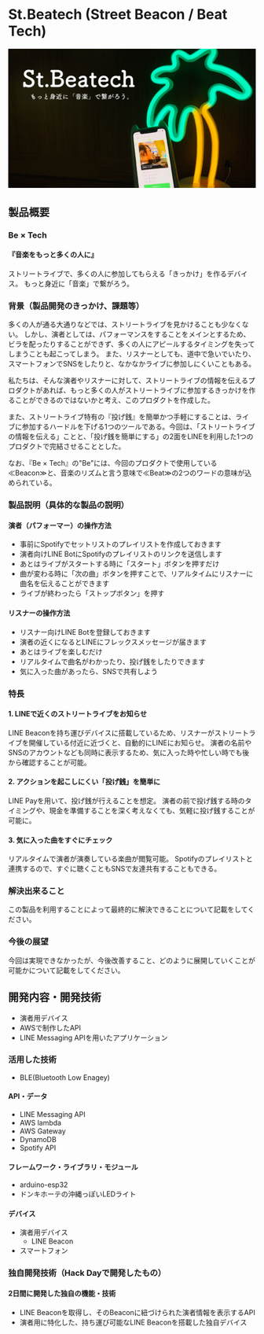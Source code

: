 # St.Beatech (Street Beacon / Beat Tech)
[![St.Beatech](image.png)](https://www.youtube.com/watch?v=G5rULR53uMk)

## 製品概要
### Be × Tech
#### 『音楽をもっと多くの人に』

ストリートライブで、多くの人に参加してもらえる「きっかけ」を作るデバイス。
もっと身近に「音楽」で繋がろう。

### 背景（製品開発のきっかけ、課題等）
多くの人が通る大通りなどでは、ストリートライブを見かけることも少なくない。
しかし、演者としては、パフォーマンスをすることをメインとするため、ビラを配ったりすることができず、多くの人にアピールするタイミングを失ってしまうことも起こってしまう。
また、リスナーとしても、道中で急いでいたり、スマートフォンでSNSをしたりと、なかなかライブに参加しにくいこともある。

私たちは、そんな演者やリスナーに対して、ストリートライブの情報を伝えるプロダクトがあれば、もっと多くの人がストリートライブに参加するきっかけを作ることができるのではないかと考え、このプロダクトを作成した。

また、ストリートライブ特有の『投げ銭』を簡単かつ手軽にすることは、ライブに参加するハードルを下げる1つのツールである。今回は、「ストリートライブの情報を伝える」ことと、「投げ銭を簡単にする」の2面をLINEを利用した1つのプロダクトで完結させることとした。

なお、『Be × Tech』の"Be"には、今回のプロダクトで使用している≪Beacon≫と、音楽のリズムと言う意味で≪Beat≫の2つのワードの意味が込められている。


### 製品説明（具体的な製品の説明）
#### 演者（パフォーマー）の操作方法
- 事前にSpotifyでセットリストのプレイリストを作成しておきます
- 演者向けLINE BotにSpotifyのプレイリストのリンクを送信します
- あとはライブがスタートする時に「スタート」ボタンを押すだけ
- 曲が変わる時に「次の曲」ボタンを押すことで、リアルタイムにリスナーに曲名を伝えることができます
- ライブが終わったら「ストップボタン」を押す

#### リスナーの操作方法
- リスナー向けLINE Botを登録しておきます
- 演者の近くになるとLINEにフレックスメッセージが届きます
- あとはライブを楽しむだけ
- リアルタイムで曲名がわかったり、投げ銭をしたりできます
- 気に入った曲があったら、SNSで共有しよう

### 特長

#### 1. LINEで近くのストリートライブをお知らせ
LINE Beaconを持ち運びデバイスに搭載しているため、リスナーがストリートライブを開催している付近に近づくと、自動的にLINEにお知らせ。
演者の名前やSNSのアカウントなども同時に表示するため、気に入った時や忙しい時でも後から確認することが可能。

#### 2. アクションを起こしにくい「投げ銭」を簡単に
LINE Payを用いて、投げ銭が行えることを想定。
演者の前で投げ銭する時のタイミングや、現金を準備することを深く考えなくても、気軽に投げ銭することが可能に。

#### 3. 気に入った曲をすぐにチェック
リアルタイムで演者が演奏している楽曲が閲覧可能。
Spotifyのプレイリストと連携するので、すぐに聴くこともSNSで友達共有することもできる。

### 解決出来ること
この製品を利用することによって最終的に解決できることについて記載をしてください。

### 今後の展望
今回は実現できなかったが、今後改善すること、どのように展開していくことが可能かについて記載をしてください。


## 開発内容・開発技術
* 演者用デバイス
* AWSで制作したAPI
* LINE Messaging APIを用いたアプリケーション

### 活用した技術
* BLE(Bluetooth Low Enagey)

#### API・データ
* LINE Messaging API
* AWS lambda
* AWS Gateway
* DynamoDB
* Spotify API

#### フレームワーク・ライブラリ・モジュール
* arduino-esp32
* ドンキホーテの沖縄っぽいLEDライト

#### デバイス
* 演者用デバイス
    * LINE Beacon 
* スマートフォン


### 独自開発技術（Hack Dayで開発したもの）
#### 2日間に開発した独自の機能・技術
* LINE Beaconを取得し、そのBeaconに紐づけられた演者情報を表示するAPI
* 演者用に特化した、持ち運び可能なLINE Beaconを搭載した独自デバイス